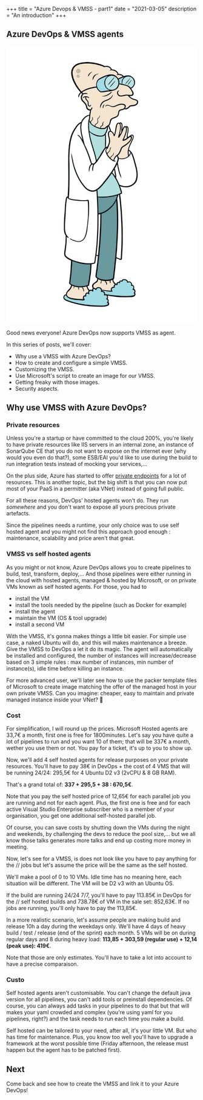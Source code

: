 +++
title = "Azure Devops & VMSS - part1"
date = "2021-03-05"
description = "An introduction"
+++

## Azure DevOps & VMSS agents

![Professor Farnsworth](farnsworth.png)

Good news everyone! Azure DevOps now supports VMSS as agent.

In this series of posts, we'll cover:

* Why use a VMSS with Azure DevOps?
* How to create and configure a simple VMSS.
* Customizing the VMSS.
* Use Microsoft's script to create an image for our VMSS.
* Getting freaky with those images.
* Security aspects.

## Why use VMSS with Azure DevOps?

### Private resources

Unless you're a startup or have committed to the cloud 200%, you're likely to have private resources like IIS servers in an internal zone, an instance of SonarQube CE that you do not want to expose on the internet ever (why would you even do that?), some ESB/EAI you'd like to use during the build to run integration tests instead of mocking your services,...

On the plus side, Azure has started to offer [private endpoints](https://docs.microsoft.com/en-us/azure/private-link/private-endpoint-overview) for a lot of resources. This is another topic, but the big shift is that you can now put most of your PaaS in a permitter (aka VNet) instead of going full public.

For all these reasons, DevOps' hosted agents won't do. They run *somewhere* and you don't want to expose all yours precious private artefacts.

Since the pipelines needs a runtime, your only choice was to use self hosted agent and you might not find this approach good enough : maintenance, scalability and price aren't that great.

### VMSS vs self hosted agents

As you might or not know, Azure DevOps allows you to create pipelines to build, test, transform, deploy,... And those pipelines were either running in the cloud with hosted agents, managed & hosted by Microsoft, or on private VMs known as self hosted agents.
For those, you had to

* install the VM
* install the tools needed by the pipeline (such as Docker for example)
* install the agent
* maintain the VM (OS & tool upgrade)
* install a second VM

With the VMSS, it's gonna makes things a little bit easier. For simple use case, a naked Ubuntu will do, and this will makes maintenance a breeze. Give the VMSS to DevOps a let it do its magic.
The agent will automatically be installed and configured, the number of instances will increase/decrease based on 3 simple rules : max number of instances, min number of instance(s), idle time before killing an instance.

For more advanced user, we'll later see how to use the packer template files of Microsoft to create image matching the offer of the managed host in your own private VMSS. Can you imagine: cheaper, easy to maintain and private managed instance inside your VNet? 🤩

### Cost

For simplification, I will round up the prices.
Microsoft Hosted agents are 33,7€ a month, first one is free for 1800minutes. Let's say you have quite a lot of pipelines to run and you want 10 of them; that will be 337€ a month, wether you use them or not. You pay for a ticket, it's up to you to show up.

Now, we'll add 4 self hosted agents for release purposes on your private resources. You'll have to pay 38€ in DevOps + the cost of 4 VMS that will be running 24/24: 295,5€ for 4 Ubuntu D2 v3 (2vCPU & 8 GB RAM).

That's a grand total of: **337 + 295,5 + 38 : 670,5€**.

Note that you pay the self hosted price of 12,65€ for each parallel job you are running and not for each agent. Plus, the first one is free and for each active Visual Studio Enterprise subscriber who is a member of your organisation, you get one additional self-hosted parallel job.

Of course, you can save costs by shutting down the VMs during the night and weekends, by challenging the devs to reduce the pool size,... but we all know those talks generates more talks and end up costing more money in meeting.

Now, let's see for a VMSS, is does not look like you have to pay anything for the // jobs but let's assume the price will be the same as the self hosted.

We'll make a pool of 0 to 10 VMs. Idle time has no meaning here, each situation will be different. The VM will be D2 v3 with an Ubuntu OS.

If the build are running 24/24 7/7, you'll have to pay 113.85€ in DevOps for the // self hosted builds and 738.78€ of VM in the sale set: 852,63€. If no jobs are running, you'll only have to pay the 113,85€.

In a more realistic scenario, let's assume people are making build and release 10h a day during the weekdays only. We'll have 4 days of heavy build / test / release (end of the sprint) each month. 5 VMs will be on during regular days and 8 during heavy load: **113,85 + 303,59 (regular use) + 12,14 (peak use): 419€**.

Note that those are only estimates. You'll have to take a lot into account to have a precise comparaison.

### Custo

Self hosted agents aren't customisable. You can't change the default java version for all pipelines, you can't add tools or preinstall dependencies.
Of course, you can always add tasks in your pipelines to do that but that will makes your yaml crowded and complex (you're using yaml for you pipelines, right?) and the task needs to run each time you make a build.

Self hosted can be tailored to your need, after all, it's your little VM. But who has time for maintenance. Plus, you know too well you'll have to upgrade a framework at the worst possible time (Friday afternoon, the release must happen but the agent has to be patched first).

## Next

Come back and see how to create the VMSS and link it to your Azure DevOps!
